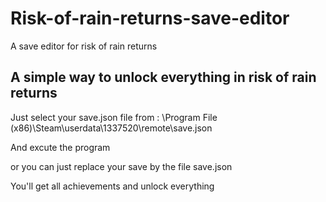 # Risk-of-rain-returns-save-editor
A save editor for risk of rain returns

## A simple way to unlock everything in risk of rain returns
Just select your save.json file from : \Program File (x86)\Steam\userdata\1337520\remote\save.json

And excute the program

or you can just replace your save by the file save.json

You'll get all achievements and unlock everything
